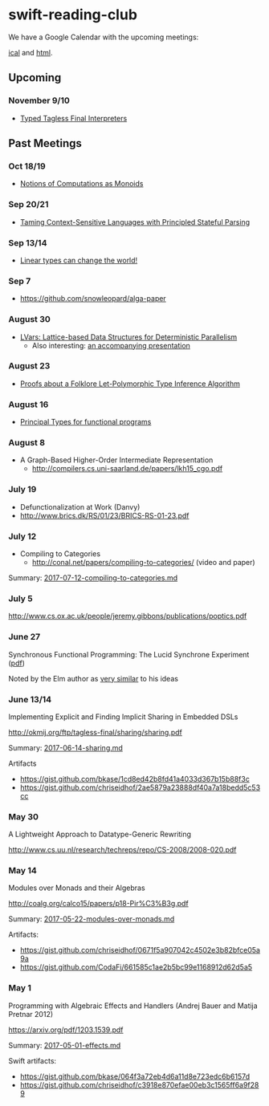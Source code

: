# swift-reading-club

We have a Google Calendar with the upcoming meetings:

[ical](https://calendar.google.com/calendar/ical/eidhof.nl_hn1posoi4arspqoq7i1bku0ih0%40group.calendar.google.com/public/basic.ics) and [html](https://calendar.google.com/calendar/embed?src=eidhof.nl_hn1posoi4arspqoq7i1bku0ih0%40group.calendar.google.com&ctz=America/New_York).

## Upcoming

### November 9/10

- [Typed Tagless Final Interpreters](http://okmij.org/ftp/tagless-final/course/lecture.pdf)

## Past Meetings

### Oct 18/19

- [Notions of Computations as Monoids](https://arxiv.org/abs/1406.4823)

### Sep 20/21

- [Taming Context-Sensitive Languages with Principled Stateful Parsing](http://norswap.com/pubs/sle2016.pdf)

### Sep 13/14

- [Linear types can change the world!](http://citeseerx.ist.psu.edu/viewdoc/download;jsessionid=55F4BBCF6663EA63D1D67135E135545B?doi=10.1.1.31.5002&rep=rep1&type=pdf)

### Sep 7

- https://github.com/snowleopard/alga-paper

### August 30

- [LVars: Lattice-based Data Structures for Deterministic Parallelism](https://www.cs.indiana.edu/~lkuper/papers/lvars-fhpc13.pdf)
  - Also interesting: [an accompanying presentation](https://www.youtube.com/watch?v=8dFO5Ir0xqY)

### August 23

- [Proofs about a Folklore Let-Polymorphic Type
Inference Algorithm](https://ropas.snu.ac.kr/~kwang/paper/98-toplas-leyi.pdf)

### August 16

- [Principal Types for functional programs](http://web.cs.wpi.edu/~cs4536/c12/milner-damas_principal_types.pdf)

### August 8

- A Graph-Based Higher-Order Intermediate Representation
  - http://compilers.cs.uni-saarland.de/papers/lkh15_cgo.pdf

### July 19

-  Defunctionalization at Work (Danvy)
  - http://www.brics.dk/RS/01/23/BRICS-RS-01-23.pdf


### July 12

- Compiling to Categories
   - http://conal.net/papers/compiling-to-categories/ (video and paper)

Summary: [2017-07-12-compiling-to-categories.md](2017-07-12-compiling-to-categories.md)

### July 5

http://www.cs.ox.ac.uk/people/jeremy.gibbons/publications/poptics.pdf


### June 27

Synchronous Functional Programming: The Lucid Synchrone Experiment ([pdf](http://www.di.ens.fr/~pouzet/bib/chap_lucid_synchrone_english_iste08.pdf))

Noted by the Elm author as [very similar](http://elm-lang.org/blog/farewell-to-frp) to his ideas

### June 13/14

Implementing Explicit and Finding Implicit Sharing in Embedded DSLs

http://okmij.org/ftp/tagless-final/sharing/sharing.pdf

Summary: [2017-06-14-sharing.md](2017-06-14-sharing.md)

Artifacts
- https://gist.github.com/bkase/1cd8ed42b8fd41a4033d367b15b88f3c
- https://gist.github.com/chriseidhof/2ae5879a23888df40a7a18bedd5c53cc


### May 30

A Lightweight Approach to Datatype-Generic Rewriting

http://www.cs.uu.nl/research/techreps/repo/CS-2008/2008-020.pdf


### May 14

Modules over Monads and their Algebras

http://coalg.org/calco15/papers/p18-Pir%C3%B3g.pdf

Summary: [2017-05-22-modules-over-monads.md](2017-05-22-modules-over-monads.md)

Artifacts:
- https://gist.github.com/chriseidhof/0671f5a907042c4502e3b82bfce05a9a
- https://gist.github.com/CodaFi/661585c1ae2b5bc99e1168912d62d5a5

### May 1

Programming with Algebraic Effects and Handlers (Andrej Bauer and Matija Pretnar 2012)

https://arxiv.org/pdf/1203.1539.pdf

Summary: [2017-05-01-effects.md](2017-05-01-effects.md)

Swift artifacts:
- https://gist.github.com/bkase/064f3a72eb4d6a11d8e723edc6b6157d
- https://gist.github.com/chriseidhof/c3918e870efae00eb3c1565ff6a9f289


